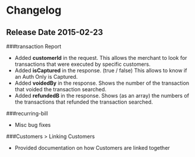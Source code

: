 # Changelog

## Release Date 2015-02-23

###transaction Report
* Added **customerId** in the request. This allows the merchant to look for transactions that were executed by specific customers.
* Added **isCaptured** in the response. (true / false) This allows to know if an Auth Only is Captured. 
* Added **voidedBy** in the response. Shows the number of the transaction that voided the transaction searched.
* Added **refundedB** in the response. Shows (as an array) the numbers of the transactions that refunded the transaction searched.

###recurring-bill
* Misc bug fixes

###Customers > Linking Customers
* Provided documentation on how Customers are linked together

